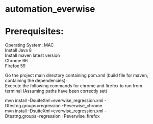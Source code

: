 # automation_everwise

# Prerequisites:
 Operating System: MAC <br/>
 Install Java 8 <br/>
 Install maven latest version <br/>
 Chrome 66 <br/>
 Firefox 59 <br/>
 
 
 Go the project main directory containing pom.xml (build file for maven, containing the dependencies): <br/>
 Execute the following commands for chrome and firefox to run from terminal (Assuming paths have been correctly set)

 mvn install -DsuiteXml=everwise_regression.xml -Dtestng.groups=regression -Peverwise_chrome <br/>
 mvn install -DsuiteXml=everwise_regression.xml -Dtestng.groups=regression -Peverwise_firefox
